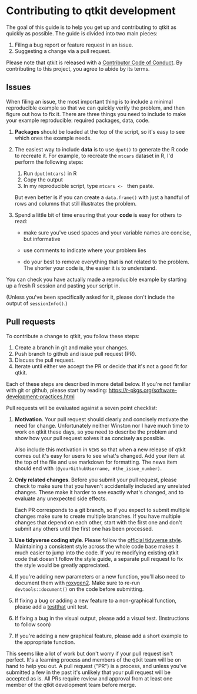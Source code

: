 # Contributing to qtkit development

The goal of this guide is to help you get up and contributing to qtkit as
quickly as possible. The guide is divided into two main pieces:

1. Filing a bug report or feature request in an issue.
1. Suggesting a change via a pull request.

Please note that qtkit is released with a [Contributor Code of Conduct](.github/CODE_OF_CONDUCT.md).
By contributing to this project, you agree to abide by its terms.

## Issues

When filing an issue, the most important thing is to include a minimal
reproducible example so that we can quickly verify the problem, and then figure
out how to fix it. There are three things you need to include to make your
example reproducible: required packages, data, code.

1.  **Packages** should be loaded at the top of the script, so it's easy to
    see which ones the example needs.

1.  The easiest way to include **data** is to use `dput()` to generate the R code
    to recreate it. For example, to recreate the `mtcars` dataset in R,
    I'd perform the following steps:

    1.  Run `dput(mtcars)` in R
    2.  Copy the output
    3.  In my reproducible script, type `mtcars <- ` then paste.

    But even better is if you can create a `data.frame()` with just a handful
    of rows and columns that still illustrates the problem.

1.  Spend a little bit of time ensuring that your **code** is easy for others to
    read:

    - make sure you've used spaces and your variable names are concise, but
      informative

    - use comments to indicate where your problem lies

    - do your best to remove everything that is not related to the problem.
      The shorter your code is, the easier it is to understand.

You can check you have actually made a reproducible example by starting up a
fresh R session and pasting your script in.

(Unless you've been specifically asked for it, please don't include the output
of `sessionInfo()`.)

## Pull requests

To contribute a change to qtkit, you follow these steps:

1. Create a branch in git and make your changes.
1. Push branch to github and issue pull request (PR).
1. Discuss the pull request.
1. Iterate until either we accept the PR or decide that it's not
   a good fit for qtkit.

Each of these steps are described in more detail below. If you're not familiar
with git or github, please start by reading:
<https://r-pkgs.org/software-development-practices.html>

Pull requests will be evaluated against a seven point checklist:

1.  **Motivation**. Your pull request should clearly and concisely motivate the
    need for change. Unfortunately neither Winston nor I have much time to
    work on qtkit these days, so you need to describe the problem and show
    how your pull request solves it as concisely as possible.

    Also include this motivation in `NEWS` so that when a new release of
    qtkit comes out it's easy for users to see what's changed. Add your
    item at the top of the file and use markdown for formatting. The
    news item should end with `(@yourGithubUsername, #the_issue_number)`.

1.  **Only related changes**. Before you submit your pull request, please
    check to make sure that you haven't accidentally included any unrelated
    changes. These make it harder to see exactly what's changed, and to
    evaluate any unexpected side effects.

    Each PR corresponds to a git branch, so if you expect to submit
    multiple changes make sure to create multiple branches. If you have
    multiple changes that depend on each other, start with the first one
    and don't submit any others until the first one has been processed.

1.  **Use tidyverse coding style**. Please follow the
    [official tidyverse style](https://style.tidyverse.org). Maintaining
    a consistent style across the whole code base makes it much easier to
    jump into the code. If you're modifying existing qtkit code that
    doesn't follow the style guide, a separate pull request to fix the
    style would be greatly appreciated.

1.  If you're adding new parameters or a new function, you'll also need
    to document them with [roxygen2](https://github.com/r-lib/roxygen2).
    Make sure to re-run `devtools::document()` on the code before submitting.

1.  If fixing a bug or adding a new feature to a non-graphical function,
    please add a [testthat](https://github.com/r-lib/testthat) unit test.

1.  If fixing a bug in the visual output, please add a visual test.
    (Instructions to follow soon)

1.  If you're adding a new graphical feature, please add a short example
    to the appropriate function.

This seems like a lot of work but don't worry if your pull request isn't perfect.
It's a learning process and members of the qtkit team will be on hand to help you
out. A pull request ("PR") is a process, and unless you've submitted a few in the
past it's unlikely that your pull request will be accepted as is. All PRs require
review and approval from at least one member of the qtkit development team
before merge.
